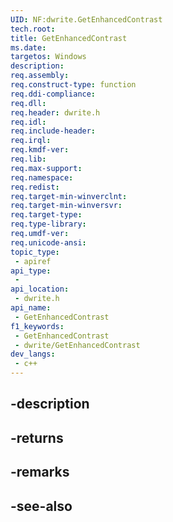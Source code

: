```yaml
---
UID: NF:dwrite.GetEnhancedContrast
tech.root: 
title: GetEnhancedContrast
ms.date: 
targetos: Windows
description: 
req.assembly: 
req.construct-type: function
req.ddi-compliance: 
req.dll: 
req.header: dwrite.h
req.idl: 
req.include-header: 
req.irql: 
req.kmdf-ver: 
req.lib: 
req.max-support: 
req.namespace: 
req.redist: 
req.target-min-winverclnt: 
req.target-min-winversvr: 
req.target-type: 
req.type-library: 
req.umdf-ver: 
req.unicode-ansi: 
topic_type:
 - apiref
api_type:
 - 
api_location:
 - dwrite.h
api_name:
 - GetEnhancedContrast
f1_keywords:
 - GetEnhancedContrast
 - dwrite/GetEnhancedContrast
dev_langs:
 - c++
---
```


## -description

## -returns

## -remarks

## -see-also

